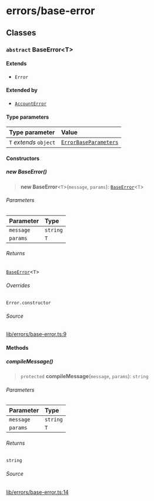 # errors/base-error

## Classes

### `abstract` BaseError\<T\>

#### Extends

- `Error`

#### Extended by

- [`AccountError`](validation-errors.md#accounterror)

#### Type parameters

| Type parameter | Value |
| :------ | :------ |
| `T` *extends* `object` | [`ErrorBaseParameters`](types.md#errorbaseparameters) |

#### Constructors

##### new BaseError()

> **new BaseError**\<`T`\>(`message`, `params`): [`BaseError`](base-error.md#baseerrort)\<`T`\>

###### Parameters

| Parameter | Type |
| :------ | :------ |
| `message` | `string` |
| `params` | `T` |

###### Returns

[`BaseError`](base-error.md#baseerrort)\<`T`\>

###### Overrides

`Error.constructor`

###### Source

[lib/errors/base-error.ts:9](https://github.com/PufferFinance/puffer-sdk/blob/1d1e0f56353f68627f89fcbefdf7413c184aec36/lib/errors/base-error.ts#L9)

#### Methods

##### compileMessage()

> `protected` **compileMessage**(`message`, `params`): `string`

###### Parameters

| Parameter | Type |
| :------ | :------ |
| `message` | `string` |
| `params` | `T` |

###### Returns

`string`

###### Source

[lib/errors/base-error.ts:14](https://github.com/PufferFinance/puffer-sdk/blob/1d1e0f56353f68627f89fcbefdf7413c184aec36/lib/errors/base-error.ts#L14)
